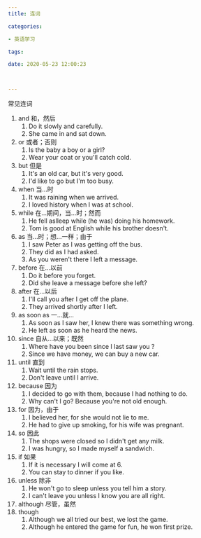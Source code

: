 ```yaml
---
title: 连词

categories: 

- 英语学习

tags: 

date: 2020-05-23 12:00:23



---
```


常见连词

<!-- more -->

1. and 和，然后
   1. Do it slowly and carefully.
   2. She came in and sat down.
2. or 或者；否则
   1. Is the baby a boy or a girl?
   2. Wear your coat or you'll catch cold.
3. but 但是
   1. It's an old car, but it's very good.
   2. I'd like to go but I'm too busy.
4. when 当...时
   1. It was raining when we arrived.
   2. I loved history when I was at school.
5. while 在...期间，当...时；然而
   1. He fell aslleep while (he was) doing his homework.
   2. Tom is good at English while his brother doesn't.
6. as 当...时；想...一样；由于
   1. I saw Peter as I was getting off the bus.
   2. They did as I had asked.
   3. As you weren't there I left a message.
7. before 在...以前
   1. Do it before you forget.
   2. Did she leave a message before she left?
8. after 在...以后
   1. I'll call you after I get off the plane.
   2. They arrived shortly after I left.
9. as soon as 一...就...
   1. As soon as I saw her, I knew there was something wrong.
   2. He left as soon as he heard the news.
10. since 自从...以来；既然
    1. Where have you been since I last saw you ?
    2. Since we have money, we can buy a new car.
11. until 直到
    1. Wait until the rain stops.
    2. Don't leave until I arrive.
12. because 因为
    1. I decided to go with them, because I had nothing to do.
    2. Why can't I go? Because you're not old enough.
13. for 因为，由于
    1. I believed her, for she would not lie to me.
    2. He had to give up smoking, for his wife was pregnant.
14. so 因此
    1. The shops were closed so I didn't get any milk.
    2. I was hungry, so I made myself a sandwich.
15. if 如果
    1. If it is necessary I will come at 6.
    2. You can stay to dinner if you like.
16. unless 除非
    1. He won't go to sleep unless you tell him a story.
    2. I can't leave you unless I know you are all right.
17. although 尽管，虽然
18. though
    1. Although we all tried our best, we lost the game.
    2. Although he entered the game for fun, he won first prize.